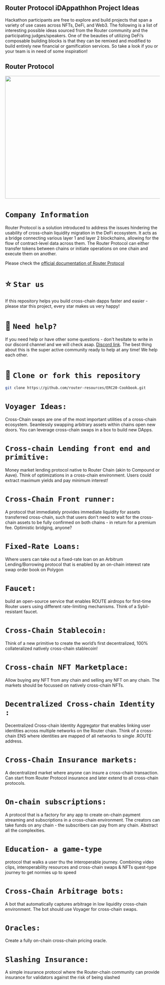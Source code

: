 
## Router Protocol iDAppathhon Project Ideas

Hackathon participants are free to explore and build projects that span a variety of use cases across NFTs, DeFi, and Web3. The following is a list of interesting possible ideas sourced from the Router community and the participating judges/speakers. One of the beauties of utilizing DeFi’s composable building blocks is that they can be remixed and modified to build entirely new financial or gamification services. So take a look if you or your team is in need of some inspiration!

## Router Protocol

<!-- <p align="center" >

<img src="https://user-images.githubusercontent.com/124175970/224509096-12e4864a-6819-4c8c-8998-41c7a96ba026.jpg" />
  </p> -->

<!-- ![router-protocol-crypto-ninjas](https://user-images.githubusercontent.com/124175970/224509096-12e4864a-6819-4c8c-8998-41c7a96ba026.jpg) -->

<img src="https://user-images.githubusercontent.com/124175970/224509096-12e4864a-6819-4c8c-8998-41c7a96ba026.jpg" width="8000000em" height="400em" />


# `Company Information`

Router Protocol is a solution introduced to address the issues hindering the usability of cross-chain liquidity migration in the DeFi ecosystem. It acts as a bridge connecting various layer 1 and layer 2 blockchains, allowing for the flow of contract-level data across them. The Router Protocol can either transfer tokens between chains or initiate operations on one chain and execute them on another.

Please check the [official documentation of Router Protocol](https://www.routerprotocol.com/)



# ⭐️ `Star us`

If this repository helps you build cross-chain dapps faster and easier - please star this project, every star makes us very happy!

# 🤝 `Need help?`

If you need help or have other some questions - don't hesitate to write in our discord channel and we will check asap. [Discord link](https://discord.gg/xvx2pFu9). The best thing about this is the super active community ready to help at any time! We help each other.

# 🤝 `Clone or fork this repository`

```sh
git clone https://github.com/router-resources/ERC20-Cookbook.git
```

# `Voyager Ideas:`
Cross-Chain swaps are one of the most important utilities of a cross-chain ecosystem. Seamlessly swapping arbitrary assets within chains open new doors. You can leverage cross-chain swaps in a box to build new DApps. 

# `Cross-chain Lending front end and primitive:`
Money market lending protocol native to Router Chain (akin to Compound or Aave). Think of optimizations in a cross-chain environment. Users could extract maximum yields and pay minimum interest! 

# `Cross-Chain Front runner:`
A protocol that immediately provides immediate liquidity for assets transferred cross-chain,  such that users don't need to wait for the cross-chain assets to be fully confirmed on both chains - in return for a premium fee. Optimistic bridging, anyone?

# `Fixed-Rate Loans:`
Where users can take out a fixed-rate loan on an Arbitrum Lending/Borrowing protocol that is enabled by an on-chain interest rate swap order book on Polygon

# `Faucet:`
build an open-source service that enables ROUTE airdrops for first-time Router users using different rate-limiting mechanisms. Think of a Sybil-resistant faucet.  

# `Cross-Chain Stablecoin:`
Think of a new primitive to create the world’s first decentralized, 100% collateralized natively cross-chain stablecoin! 

# `Cross-chain NFT Marketplace:`
Allow buying any NFT from any chain and selling any NFT on any chain. The markets should be focussed on natively cross-chain NFTs.

# `Decentralized Cross-chain Identity :`
Decentralized Cross-chain Identity Aggregator that enables linking user identities across multiple networks on the Router chain. Think of a cross-chain ENS where identities are mapped of all networks to single .ROUTE address. 

# `Cross-Chain Insurance markets:`
A decentralized market where anyone can insure a cross-chain transaction. Can start from Router Protocol insurance and later extend to all cross-chain protocols. 

# `On-chain subscriptions:` 
A protocol that is a factory for any app to create on-chain payment streaming and subscriptions in a cross-chain environment. The creators can take funds on any chain - the subscribers can pay from any chain. Abstract all the complexities. 

# `Education- a game-type`
protocol that walks a user thu the interoperable journey. Combining video clips, interoperability resources and cross-chain swaps & NFTs  quest-type journey to get normies up to speed

# `Cross-Chain Arbitrage bots:`
A bot that automatically captures arbitrage in low liquidity cross-chain environment. The bot should use Voyager for cross-chain swaps.

# `Oracles:`
Create a fully on-chain cross-chain pricing oracle.

# `Slashing Insurance:`
A simple insurance protocol where the Router-chain community can provide insurance for validators against the risk of being slashed

